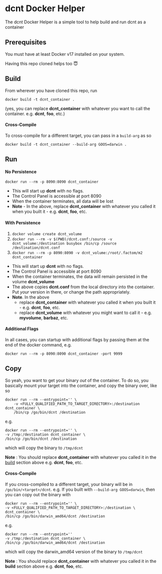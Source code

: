 # dcnt Docker Helper

The dcnt Docker Helper is a simple tool to help build and run dcnt as a container

## Prerequisites

You must have at least Docker v17 installed on your system.

Having this repo cloned helps too 😇

## Build
From wherever you have cloned this repo, run

`docker build -t dcnt_container .`

(yes, you can replace **dcnt_container** with whatever you want to call the container.  e.g. **dcnt**, **foo**, etc.)

#### Cross-Compile
To cross-compile for a different target, you can pass in a `build-arg` as so

`docker build -t dcnt_container --build-arg GOOS=darwin .`

## Run
#### No Persistence
`docker run --rm -p 8090:8090 dcnt_container`
  
* This will start up **dcnt** with no flags.
* The Control Panel is accessible at port 8090  
* When the container terminates, all data will be lost
* **Note** - In the above, replace **dcnt_container** with whatever you called it when you built it - e.g. **dcnt**, **foo**, etc.

#### With Persistence
1. `docker volume create dcnt_volume`
2. `docker run --rm -v $(PWD)/dcnt.conf:/source -v dcnt_volume:/destination busybox /bin/cp /source /destination/dcnt.conf`
3. `docker run --rm -p 8090:8090 -v dcnt_volume:/root/.factom/m2 dcnt_container`

* This will start up **dcnt** with no flags.
* The Control Panel is accessible at port 8090  
* When the container terminates, the data will remain persisted in the volume **dcnt_volume**
* The above copies **dcnt.conf** from the local directory into the container. Put _your_ version in there, or change the path appropriately.
* **Note**.  In the above
   * replace **dcnt_container** with whatever you called it when you built it - e.g. **dcnt**, **foo**, etc.
   * replace **dcnt_volume** with whatever you might want to call it - e.g. **myvolume**, **barbaz**, etc.

#### Additional Flags
In all cases, you can startup with additional flags by passing them at the end of the docker command, e.g.

`docker run --rm -p 8090:8090 dcnt_container -port 9999`


## Copy
So yeah, you want to get your binary _out_ of the container. To do so, you basically mount your target into the container, and copy the binary over, like so


```
docker run --rm --entrypoint='' \
	-v <FULLY_QUALIFIED_PATH_TO_TARGET_DIRECTORY>:/destination dcnt_container \
	/bin/cp /go/bin/dcnt /destination
```

e.g.

```
docker run --rm --entrypoint='' \
-v /tmp:/destination dcnt_container \
/bin/cp /go/bin/dcnt /destination
```

which will copy the binary to `/tmp/dcnt`

**Note** : You should replace **dcnt_container** with whatever you called it in the  [build](#build) section above  e.g. **dcnt**, **foo**, etc.

#### Cross-Compile
If you cross-compiled to a different target, your binary will be in `/go/bin/<target>/dcnt`.  e.g. If you built with `--build-arg GOOS=darwin`, then you can copy out the binary with

```
docker run --rm --entrypoint='' \
-v <FULLY_QUALIFIED_PATH_TO_TARGET_DIRECTORY>:/destination \
dcnt_container \
/bin/cp /go/bin/darwin_amd64/dcnt /destination
```

e.g.

```
docker run --rm --entrypoint='' 
-v /tmp:/destination dcnt_container \
/bin/cp /go/bin/darwin_amd64/dcnt /destination
``` 

which will copy the darwin_amd64 version of the binary to `/tmp/dcnt`

**Note** : You should replace **dcnt_container** with whatever you called it in the **build** section above  e.g. **dcnt**, **foo**, etc.
